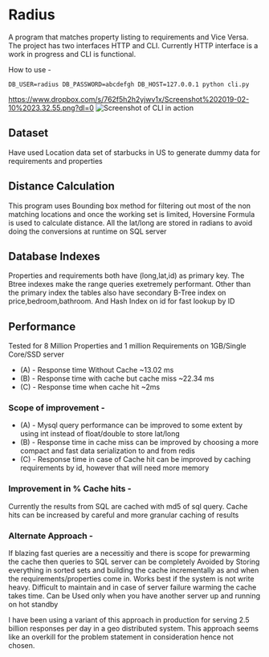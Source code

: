 # Radius

A program that matches property listing to requirements and Vice Versa. The project has two interfaces HTTP and CLI. Currently HTTP interface is a work in progress and CLI is functional.

How to use -

```
DB_USER=radius DB_PASSWORD=abcdefgh DB_HOST=127.0.0.1 python cli.py
```
https://www.dropbox.com/s/762f5h2h2yjwv1x/Screenshot%202019-02-10%2023.32.55.png?dl=0
![Screenshot of CLI in action](https://www.dropbox.com/s/762f5h2h2yjwv1x/Screenshot%202019-02-10%2023.32.55.png?dl=1)
## Dataset
Have used Location data set of starbucks in US to generate dummy data for requirements and properties

## Distance Calculation

This program uses Bounding box method for filtering out most of the non matching locations and once the working set is limited,
Hoversine Formula is used to calculate distance. All the lat/long are stored in radians to avoid doing the conversions at 
runtime on SQL server

## Database Indexes

Properties and requirements both have (long,lat,id) as primary key. The Btree indexes make the range queries exetremely performant. Other than the
primary index the tables also have secondary B-Tree index on price,bedroom,bathroom. And Hash Index on id for fast lookup by ID


## Performance

Tested for 8 Million Properties and 1 million Requirements on 1GB/Single Core/SSD server 
- (A) - Response time Without Cache  ~13.02 ms
- (B) - Response time with cache but cache miss ~22.34 ms
- (C) - Response time when cache hit ~2ms

### Scope of improvement -
- (A) - Mysql query performance can be improved to some extent by using int instead of float/double to store lat/long
- (B) - Response time in cache miss can be improved by choosing a more compact and fast data serialization to and from redis
- (C) - Response time in case of Cache hit can be improved by caching requirements by id, however that will need more memory

### Improvement in % Cache hits -
Currently the results from SQL are cached with md5 of sql query. Cache hits can be increased by careful and more 
granular caching of results

### Alternate Approach -

If blazing fast queries are a necessitiy and there is scope for prewarming the cache then queries to SQL server can be completely
Avoided by Storing everything in sorted sets and building the cache incrementally as and when the requirements/properties come in.
Works best if the system is not write heavy. Difficult to maintain and in case of server failure warming the cache takes time.
Can be Used only when you have another server up and running on hot standby

I have been using a variant of this approach in production for serving 2.5 billion responses per day in a geo distributed system.
This approach seems like an overkill for the problem statement in consideration hence not chosen.

